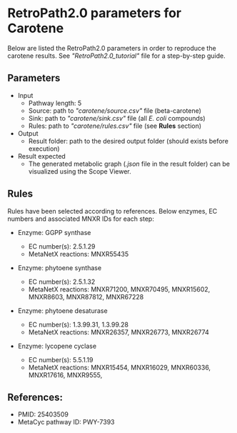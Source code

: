 # RetroPath2.0 parameters for Carotene

Below are listed the RetroPath2.0 parameters in order to reproduce the
carotene results. See _"RetroPath2.0_tutorial"_ file for a step-by-step
guide.

## Parameters
* Input
    * Pathway length: 5
    * Source: path to _"carotene/source.csv"_ file (beta-carotene)
    * Sink: path to _"carotene/sink.csv"_ file (all _E. coli_ compounds)
    * Rules: path to _"carotene/rules.csv"_ file (see __Rules__ section)
* Output
    * Result folder: path to the desired output folder (should exists before execution)
* Result expected
    * The generated metabolic graph (_.json_ file in the result folder) can be visualized using the Scope Viewer.

## Rules
Rules have been selected according to references. Below enzymes, EC numbers and
associated MNXR IDs for each step:

* Enzyme: GGPP synthase
    * EC number(s): 2.5.1.29
    * MetaNetX reactions: MNXR55435

* Enzyme: phytoene synthase
    * EC number(s): 2.5.1.32
    * MetaNetX reactions: MNXR71200, MNXR70495, MNXR15602, MNXR8603, MNXR87812, MNXR67228

* Enzyme: phytoene desaturase
    * EC number(s): 1.3.99.31, 1.3.99.28
    * MetaNetX reactions: MNXR26357, MNXR26773, MNXR26774

* Enzyme: lycopene cyclase
    * EC number(s): 5.5.1.19
    * MetaNetX reactions: MNXR15454, MNXR16029, MNXR60336, MNXR17616, MNXR9555,

## References:
* PMID: 25403509
* MetaCyc pathway ID: PWY-7393
